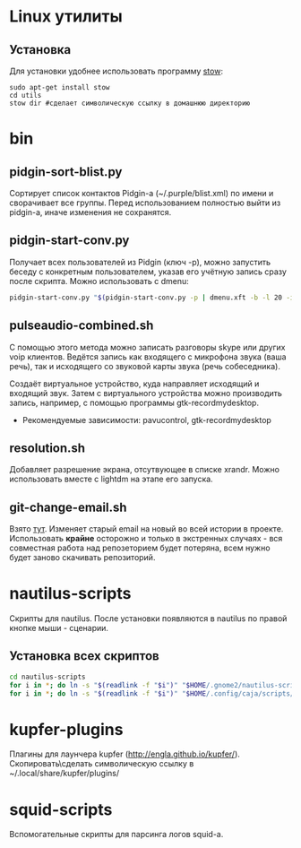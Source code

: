 # Linux утилиты

## Установка
Для установки удобнее использовать программу
[stow](https://github.com/tierpod/dotfiles/wiki/stow):

```
sudo apt-get install stow
cd utils
stow dir #сделает символическую ссылку в домашнюю директорию
```

# bin

## pidgin-sort-blist.py
Сортирует список контактов Pidgin-а (~/.purple/blist.xml) по имени и
сворачивает все группы. Перед использованием полностью выйти из pidgin-а, иначе
изменения не сохранятся.

## pidgin-start-conv.py
Получает всех пользователей из Pidgin (ключ -p), можно запустить беседу с
конкретным пользователем, указав его учётную запись сразу после скрипта. Можно
использовать с dmenu:

```bash
pidgin-start-conv.py "$(pidgin-start-conv.py -p | dmenu.xft -b -l 20 -i -fn 'UbuntuMono-12')"
```

## pulseaudio-combined.sh
С помощью этого метода можно записать разговоры skype или других voip клиентов.
Ведётся запись как входящего с микрофона звука (ваша речь), так и исходящего со
звуковой карты звука (речь собеседника).

Создаёт виртуальное устройство, куда направляет исходящий и входящий звук.
Затем с виртуального устройства можно производить запись, например, с помощью
программы gtk-recordmydesktop.

* Рекомендуемые зависимости: pavucontrol, gtk-recordmydesktop

## resolution.sh
Добавляет разрешение экрана, отсутвующее в списке xrandr. Можно использовать
вместе с lightdm на этапе его запуска.

## git-change-email.sh
Взято [тут](https://help.github.com/articles/changing-author-info/). Изменяет старый
email на новый во всей истории в проекте. Использовать __крайне__ осторожно и только
в экстренных случаях - вся совместная работа над репозеторием будет потеряна, всем
нужно будет заново скачивать репозиторий.



# nautilus-scripts
Скрипты для nautilus. После установки появляются в nautilus по правой кнопке
мыши - сценарии.

## Установка всех скриптов

```bash
cd nautilus-scripts
for i in *; do ln -s "$(readlink -f "$i")" "$HOME/.gnome2/nautilus-scripts/"; done # Ubuntu 12.04
for i in *; do ln -s "$(readlink -f "$i")" "$HOME/.config/caja/scripts/"; done # Linux Mate 13
```



# kupfer-plugins
Плагины для лаунчера kupfer (http://engla.github.io/kupfer/).
Скопировать\сделать символическую ссылку в ~/.local/share/kupfer/plugins/



# squid-scripts
Вспомогательные скрипты для парсинга логов squid-а.
